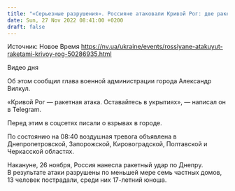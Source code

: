 ```yaml
---
title: "«Серьезные разрушения». Россияне атаковали Кривой Рог: две ракеты ударили по объекту транспортной инфраструктуры"
date: Sun, 27 Nov 2022 08:41:00 +0200
draft: false
---
```

Источник: Новое Время https://nv.ua/ukraine/events/rossiyane-atakuyut-raketami-krivoy-rog-50286935.html


 

 Видео дня   

Об этом сообщил глава военной администрации города Александр Вилкул.

«Кривой Рог — ракетная атака. Оставайтесь в укрытиях», — написал он в Telegram.

Перед этим в соцсетях писали о взрывах в городе.

По состоянию на 08:40 воздушная тревога объявлена в Днепропетровской, Запорожской, Кировоградской, Полтавской и Черкасской областях.

Накануне, 26 ноября, Россия нанесла ракетный удар по Днепру. В результате атаки разрушены по меньшей мере семь частных домов, 13 человек пострадали, среди них 17-летний юноша.
